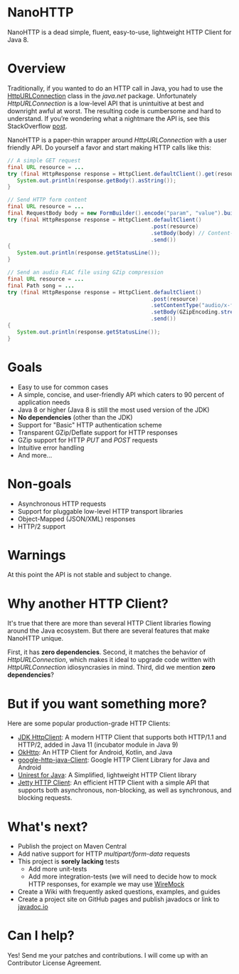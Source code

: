 NanoHTTP
========

NanoHTTP is a dead simple, fluent, easy-to-use, lightweight HTTP Client for Java 8.

Overview
==========

Traditionally, if you wanted to do an HTTP call in Java, you had to use the [HttpURLConnection](https://docs.oracle.com/javase/8/docs/api/java/net/HttpURLConnection.html) class in the *java.net* package. Unfortunately *HttpURLConnection* is a low-level API that is unintuitive at best and downright awful at worst. The resulting code is cumbersome and hard to understand. If you’re wondering what a nightmare the API is, see this StackOverflow [post](https://stackoverflow.com/questions/2793150/how-to-use-java-net-urlconnection-to-fire-and-handle-http-requests/2793153#2793153).

NanoHTTP is a paper-thin wrapper around *HttpURLConnection* with a user friendly API. Do yourself a favor and start making HTTP calls like this:

```java
// A simple GET request
final URL resource = ...
try (final HttpResponse response = HttpClient.defaultClient().get(resource).send()){
   System.out.println(response.getBody().asString());
}
```
```java
// Send HTTP form content
final URL resource = ...
final RequestBody body = new FormBuilder().encode("param", "value").build());
try (final HttpResponse response = HttpClient.defaultClient()
                                             .post(resource)
                                             .setBody(body) // Content-Type: application/x-www-form-urlencoded will be automatically set
                                             .send())
{
   System.out.println(response.getStatusLine());
}
```
```java
// Send an audio FLAC file using GZip compression
final URL resource = ...
final Path song = ...
try (final HttpResponse response = HttpClient.defaultClient()
                                             .post(resource)
                                             .setContentType("audio/x-flac; rate=16000")
                                             .setBody(GZipEncoding.stream(() -> Files.newInputStream(song))) // Content-Encoding: gzip will be automatically set, InputStream will be automatically closed
                                             .send())
{
   System.out.println(response.getStatusLine());
}

```

Goals
=====

- Easy to use for common cases
- A simple, concise, and user-friendly API which caters to 90 percent of application needs
- Java 8 or higher (Java 8 is still the most used version of the JDK)
- **No dependencies** (other than the JDK)
- Support for "Basic" HTTP authentication scheme
- Transparent GZip/Deflate support for HTTP responses
- GZip support for HTTP *PUT* and *POST* requests
- Intuitive error handling
- And more...

Non-goals
=========
- Asynchronous HTTP requests
- Support for pluggable low-level HTTP transport libraries
- Object-Mapped (JSON/XML) responses
- HTTP/2 support

Warnings
========
At this point the API is not stable and subject to change.

Why another HTTP Client?
========================
It's true that there are more than several HTTP Client libraries flowing around the Java ecosystem. But there are several features that make NanoHTTP unique.

First, it has **zero dependencies**. Second, it matches the behavior of *HttpURLConnection*, which makes it ideal to upgrade code written with *HttpURLConnection* idiosyncrasies in mind. Third, did we mention **zero dependencies**?

But if you want something more?
===============================
Here are some popular production-grade HTTP Clients:
- [JDK HttpClient](https://docs.oracle.com/en/java/javase/11/docs/api/java.net.http/java/net/http/HttpClient.html): A modern HTTP Client that supports both HTTP/1.1 and HTTP/2, added in Java 11 (incubator module in Java 9) 
- [OkHttp](https://square.github.io/okhttp/): An HTTP Client for Android, Kotlin, and Java
- [google-http-java-Client](https://googleapis.github.io/google-http-java-client/): Google HTTP Client Library for Java and Android
- [Unirest for Java](http://kong.github.io/unirest-java/): A Simplified, lightweight HTTP Client library
- [Jetty HTTP Client](https://www.eclipse.org/jetty/documentation/current/http-client-api.html): An efficient HTTP Client with a simple API that supports both asynchronous,  non-blocking, as well as synchronous, and blocking requests.

What's next?
============
- Publish the project on Maven Central
- Add native support for HTTP <i>multipart/form-data</i> requests
- This project is **sorely lacking** tests
    - Add more unit-tests
    - Add more integration-tests (we will need to decide how to mock HTTP responses, for example we may use [WireMock](https://github.com/tomakehurst/wiremock)
- Create a Wiki with frequently asked questions, examples, and guides
- Create a project site on GitHub pages and publish javadocs or link to [javadoc.io](https://www.javadoc.io/)

Can I help?
===========
Yes! Send me your patches and contributions. I will come up with an Contributor License Agreement. 